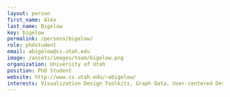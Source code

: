```yaml
---
layout: person
first_name: Alex
last_name: Bigelow
key: bigelow
permalink: /persons/bigelow/
role: phdstudent
email: abigelow@cs.utah.edu
image: /assets/images/team/bigelow.png
organization: University of Utah
position: PhD Student
website: http://www.cs.utah.edu/~abigelow/
interests: Visualization Design Toolkits, Graph Data, User-centered Design
---
```

